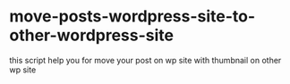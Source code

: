 # move-posts-wordpress-site-to-other-wordpress-site
this script help you for move your post on wp site with thumbnail on other wp site
